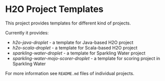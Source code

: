 H2O Project Templates
=====================

This project provides templates for different
kind of projects.

Currently it provides:
  * _h2o-java-droplet_ - a template for Java-based H2O project
  * _h2o-scala-droplet_ - a template for Scala-based H2O project
  * _sparkling-water-droplet_ - a template for Sparkling Water project
  * _sparkling-water-mojo-scorer-droplet_ - a template for scoring project in Sparkling Water


For more information see `README.md` files of individual projects.

